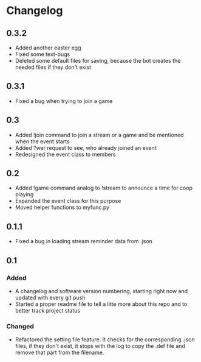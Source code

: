 # Changelog

## 0.3.2
- Added another easter egg
- Fixed some text-bugs
- Deleted some default files for saving, because the bot creates the needed files if they don't exist

## 0.3.1
- Fixed a bug when trying to join a game

## 0.3
- Added !join command to join a stream or a game and be mentioned when the event starts
- Added ?wer request to see, who already joined an event
- Redesigned the event class to members

## 0.2
- Added !game command analog to !stream to announce a time for coop playing
- Expanded the event class for this purpose
- Moved helper functions to myfunc.py

## 0.1.1
- Fixed a bug in loading stream reminder data from .json

## 0.1

### Added
- A changelog and software version numbering, starting right now and updated with every git push
- Started a proper readme file to tell a litte more about this repo and to better track project status

### Changed
- Refactored the setting file feature. It checks for the corresponding .json files, if they don't exist, it stops with the log to copy the .def file and remove that part from the filename.